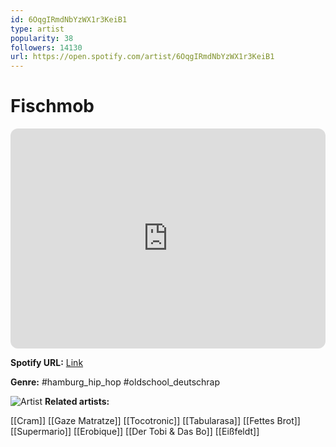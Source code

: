 ```yaml
---
id: 6OqgIRmdNbYzWX1r3KeiB1
type: artist
popularity: 38
followers: 14130
url: https://open.spotify.com/artist/6OqgIRmdNbYzWX1r3KeiB1
---
```

# Fischmob

<iframe style="border-radius:12px" src="https://open.spotify.com/embed/artist/6OqgIRmdNbYzWX1r3KeiB1" width="100%" height="352" frameBorder="0" allowfullscreen="" allow="autoplay; clipboard-write; encrypted-media; fullscreen; picture-in-picture" loading="lazy"></iframe>

**Spotify URL:** [Link](https://open.spotify.com/artist/6OqgIRmdNbYzWX1r3KeiB1)

**Genre:**  #hamburg_hip_hop #oldschool_deutschrap

![Artist](https://i.scdn.co/image/ab67616d0000b27376543ac489c44278c2e9aca3)
**Related artists:**

[[Cram]]
[[Gaze Matratze]]
[[Tocotronic]]
[[Tabularasa]]
[[Fettes Brot]]
[[Supermario]]
[[Erobique]]
[[Der Tobi & Das Bo]]
[[Eißfeldt]]
